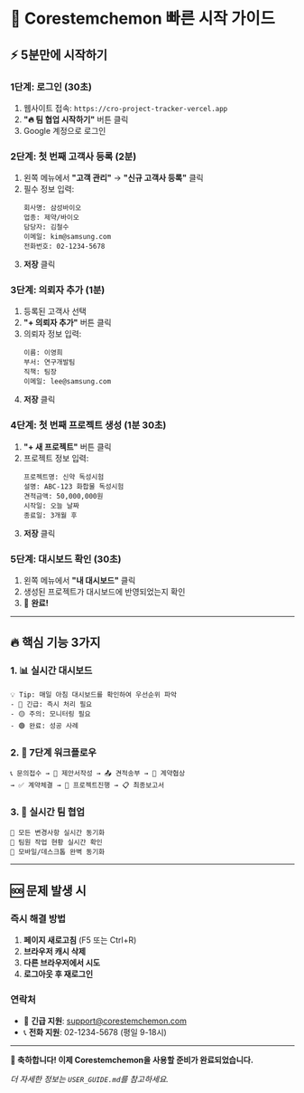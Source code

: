 # 🚀 Corestemchemon 빠른 시작 가이드

## ⚡ 5분만에 시작하기

### 1단계: 로그인 (30초)

1. 웹사이트 접속: `https://cro-project-tracker-vercel.app`
2. **"🔥 팀 협업 시작하기"** 버튼 클릭
3. Google 계정으로 로그인

### 2단계: 첫 번째 고객사 등록 (2분)

1. 왼쪽 메뉴에서 **"고객 관리"** → **"신규 고객사 등록"** 클릭
2. 필수 정보 입력:
   ```
   회사명: 삼성바이오
   업종: 제약/바이오
   담당자: 김철수
   이메일: kim@samsung.com
   전화번호: 02-1234-5678
   ```
3. **저장** 클릭

### 3단계: 의뢰자 추가 (1분)

1. 등록된 고객사 선택
2. **"+ 의뢰자 추가"** 버튼 클릭
3. 의뢰자 정보 입력:
   ```
   이름: 이영희
   부서: 연구개발팀
   직책: 팀장
   이메일: lee@samsung.com
   ```
4. **저장** 클릭

### 4단계: 첫 번째 프로젝트 생성 (1분 30초)

1. **"+ 새 프로젝트"** 버튼 클릭
2. 프로젝트 정보 입력:
   ```
   프로젝트명: 신약 독성시험
   설명: ABC-123 화합물 독성시험
   견적금액: 50,000,000원
   시작일: 오늘 날짜
   종료일: 3개월 후
   ```
3. **저장** 클릭

### 5단계: 대시보드 확인 (30초)

1. 왼쪽 메뉴에서 **"내 대시보드"** 클릭
2. 생성된 프로젝트가 대시보드에 반영되었는지 확인
3. 🎉 **완료!**

---

## 🔥 핵심 기능 3가지

### 1. 📊 실시간 대시보드

```
💡 Tip: 매일 아침 대시보드를 확인하여 우선순위 파악
- 🔴 긴급: 즉시 처리 필요
- 🟡 주의: 모니터링 필요
- 🟢 완료: 성공 사례
```

### 2. 🔄 7단계 워크플로우

```
📞 문의접수 → 📝 제안서작성 → 📤 견적송부 → 🤝 계약협상
→ ✅ 계약체결 → 🔬 프로젝트진행 → 📋 최종보고서
```

### 3. 👥 실시간 팀 협업

```
🔄 모든 변경사항 실시간 동기화
👀 팀원 작업 현황 실시간 확인
📱 모바일/데스크톱 완벽 동기화
```

---

## 🆘 문제 발생 시

### 즉시 해결 방법

1. **페이지 새로고침** (F5 또는 Ctrl+R)
2. **브라우저 캐시 삭제**
3. **다른 브라우저에서 시도**
4. **로그아웃 후 재로그인**

### 연락처

- 📧 **긴급 지원**: support@corestemchemon.com
- 📞 **전화 지원**: 02-1234-5678 (평일 9-18시)

---

**🎉 축하합니다! 이제 Corestemchemon을 사용할 준비가 완료되었습니다.**

_더 자세한 정보는 `USER_GUIDE.md`를 참고하세요._
